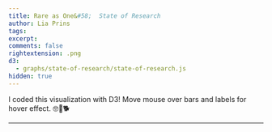```yaml
---
title: Rare as One&#58;	 State of Research
author: Lia Prins
tags:
excerpt:
comments: false
rightextension: .png
d3:
  - graphs/state-of-research/state-of-research.js
hidden: true
---
```


<style>
  #disease {
    font-family: Barlow, sans-serif;
    font-weight: 600;
    fill: black;
    font-size: 24px;
  }
  #axislabel {
    text-anchor: middle;
    font-family: Barlow, sans-serif;
    fill: black;
    font-size: 11px;
  }
  .axisnumber {
    text-anchor: middle;
    font-family: Barlow, sans-serif;
    fill: black;
    font-size: 11px;
  }
  #axisline {
    stroke: black;
  }
  svg {
    display: block;
  }
  .group-GENERAL:hover,
  .group-CLINICAL:hover,
  .group-BASIC:hover,
  .group-TRANSLATIONAL:hover {
    cursor: pointer;
  }
</style>

I coded this visualization with D3! Move mouse over bars and labels for hover effect. 🤓💛🐕

----

<div id="example"></div>
